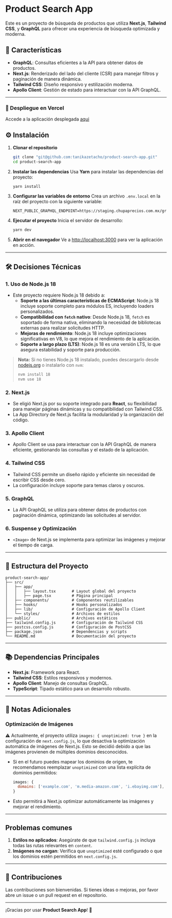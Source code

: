 # Product Search App

Este es un proyecto de búsqueda de productos que utiliza **Next.js**, **Tailwind CSS**, y **GraphQL** para ofrecer una experiencia de búsqueda optimizada y moderna.

## 🚀 Características

- **GraphQL**: Consultas eficientes a la API para obtener datos de productos.
- **Next.js**: Renderizado del lado del cliente (CSR) para manejar filtros y paginación de manera dinámica.
- **Tailwind CSS**: Diseño responsivo y estilización moderna.
- **Apollo Client**: Gestión de estado para interactuar con la API GraphQL.

---

### 🚀 Despliegue en Vercel

Accede a la aplicación desplegada [aqui](https://product-search-app-k1vw.vercel.app/ 'Haz clic para ver la aplicación')

## ⚙️ Instalación

1. **Clonar el repositorio**

   ```bash
   git clone "git@github.com:tanikazetacho/product-search-app.git"
   cd product-search-app
   ```

2. **Instalar las dependencias**
   Usa **Yarn** para instalar las dependencias del proyecto:

   ```bash
   yarn install
   ```

3. **Configurar las variables de entorno**
   Crea un archivo `.env.local` en la raíz del proyecto con la siguiente variable:

   ```env
   NEXT_PUBLIC_GRAPHQL_ENDPOINT=https://staging.chupaprecios.com.mx/graphql
   ```

4. **Ejecutar el proyecto**
   Inicia el servidor de desarrollo:

   ```bash
   yarn dev
   ```

5. **Abrir en el navegador**
   Ve a [http://localhost:3000](http://localhost:3000) para ver la aplicación en acción.

---

## 🛠 Decisiones Técnicas

### 1. **Uso de Node.js 18**

- Este proyecto requiere Node.js 18 debido a:
  - **Soporte a las últimas características de ECMAScript**: Node.js 18 incluye soporte completo para módulos ES, incluyendo loaders personalizados.
  - **Compatibilidad con `fetch` nativo**: Desde Node.js 18, `fetch` es soportado de forma nativa, eliminando la necesidad de bibliotecas externas para realizar solicitudes HTTP.
  - **Mejoras de rendimiento**: Node.js 18 incluye optimizaciones significativas en V8, lo que mejora el rendimiento de la aplicación.
  - **Soporte a largo plazo (LTS)**: Node.js 18 es una versión LTS, lo que asegura estabilidad y soporte para producción.

> **Nota:** Si no tienes Node.js 18 instalado, puedes descargarlo desde [nodejs.org](https://nodejs.org/) o instalarlo con `nvm`:
>
> ```bash
> nvm install 18
> nvm use 18
> ```

### 2. **Next.js**

- Se eligió Next.js por su soporte integrado para **React**, su flexibilidad para manejar páginas dinámicas y su compatibilidad con Tailwind CSS.
- La App Directory de Next.js facilita la modularidad y la organización del código.

### 3. **Apollo Client**

- Apollo Client se usa para interactuar con la API GraphQL de manera eficiente, gestionando las consultas y el estado de la aplicación.

### 4. **Tailwind CSS**

- Tailwind CSS permite un diseño rápido y eficiente sin necesidad de escribir CSS desde cero.
- La configuración incluye soporte para temas claros y oscuros.

### 5. **GraphQL**

- La API GraphQL se utiliza para obtener datos de productos con paginación dinámica, optimizando las solicitudes al servidor.

### 6. **Suspense y Optimización**

- `<Image>` de Next.js se implementa para optimizar las imágenes y mejorar el tiempo de carga.

---

## 📂 Estructura del Proyecto

```
product-search-app/
├── src/
│   ├── app/
│   │   ├── layout.tsx       # Layout global del proyecto
│   │   ├── page.tsx         # Página principal
│   ├── components/          # Componentes reutilizables
│   ├── hooks/               # Hooks personalizados
│   ├── lib/                 # Configuración de Apollo Client
│   └── styles/              # Archivos de estilos
├── public/                  # Archivos estáticos
├── tailwind.config.js       # Configuración de Tailwind CSS
├── postcss.config.js        # Configuración de PostCSS
├── package.json             # Dependencias y scripts
└── README.md                # Documentación del proyecto
```

---

## 📚 Dependencias Principales

- **Next.js**: Framework para React.
- **Tailwind CSS**: Estilos responsivos y modernos.
- **Apollo Client**: Manejo de consultas GraphQL.
- **TypeScript**: Tipado estático para un desarrollo robusto.

---

## 📝 Notas Adicionales

### Optimización de Imágenes

⚠️ Actualmente, el proyecto utiliza `images: { unoptimized: true }` en la configuración de `next.config.js`, lo que desactiva la optimización automática de imágenes de Next.js. Esto se decidió debido a que las imágenes provienen de múltiples dominios desconocidos.

- Si en el futuro puedes mapear los dominios de origen, te recomendamos reemplazar `unoptimized` con una lista explícita de dominios permitidos:
  ```javascript
  images: {
    domains: ['example.com', 'm.media-amazon.com', 'i.ebayimg.com'],
  }
  ```
- Esto permitirá a Next.js optimizar automáticamente las imágenes y mejorar el rendimiento.

---

## Problemas comunes

1. **Estilos no aplicados**: Asegúrate de que `tailwind.config.js` incluya todas las rutas relevantes en `content`.
2. **Imágenes no cargan**: Verifica que `unoptimized` esté configurado o que los dominios estén permitidos en `next.config.js`.

---

## 🤝 Contribuciones

Las contribuciones son bienvenidas. Si tienes ideas o mejoras, por favor abre un issue o un pull request en el repositorio.

---

¡Gracias por usar **Product Search App**! 🎉
